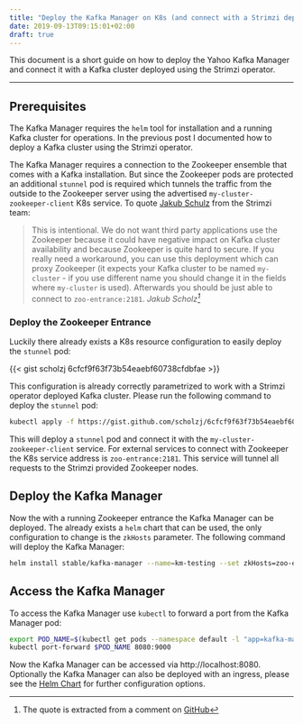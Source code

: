 ```yaml
---
title: "Deploy the Kafka Manager on K8s (and connect with a Strimzi deployed Kafka cluster)"
date: 2019-09-13T09:15:01+02:00
draft: true
---
```


This document is a short guide on how to deploy the Yahoo Kafka Manager and connect it with a Kafka cluster deployed using the Strimzi operator.

--- 
## Prerequisites

The Kafka Manager requires the `helm` tool for installation and a running Kafka cluster for operations. In the previous post I documented how to deploy a Kafka cluster using the Strimzi operator. 

The Kafka Manager requires a connection to the Zookeeper ensemble that comes with a Kafka installation. But since the Zookeeper pods are protected an additional `stunnel` pod is required which tunnels the traffic from the outside to the Zookeeper server using the advertised `my-cluster-zookeeper-client` K8s service. To quote [Jakub Schulz](https://github.com/scholzj) from the Strimzi team:

> This is intentional. We do not want third party applications use the Zookeeper because it could have negative impact on Kafka cluster availability and because Zookeeper is quite hard to secure. If you really need a workaround, you can use this deployment which can proxy Zookeeper (it expects your Kafka cluster to be named `my-cluster` - if you use different name you should change it in the fields where `my-cluster` is used). Afterwards you should be just able to connect to `zoo-entrance:2181`.
> <cite>Jakub Scholz[^1]</cite>

[^1]: The quote is extracted from a comment on [GitHub](https://github.com/strimzi/strimzi-kafka-operator/issues/1337#issuecomment-464018845)

### Deploy the Zookeeper Entrance 

Luckily there already exists a K8s resource configuration to easily deploy the `stunnel` pod:

{{< gist scholzj 6cfcf9f63f73b54eaebf60738cfdbfae >}}

This configuration is already correctly parametrized to work with a Strimzi operator deployed Kafka cluster. Please run the following command to deploy the `stunnel` pod:

```bash
kubectl apply -f https://gist.github.com/scholzj/6cfcf9f63f73b54eaebf60738cfdbfae/raw/068d55ac65e27779f3a5279db96bae03cea70acb/zoo-entrance.yaml
```

This will deploy a `stunnel` pod and connect it with the `my-cluster-zookeeper-client` service. For external services to connect with Zookeeper the K8s service address is `zoo-entrance:2181`. This service will tunnel all requests to the Strimzi provided Zookeeper nodes. 

## Deploy the Kafka Manager

Now the with a running Zookeeper entrance the Kafka Manager can be deployed. The already exists a `helm` chart that can be used, the only configuration to change is the `zkHosts` parameter. The following command will deploy the Kafka Manager:

```bash
helm install stable/kafka-manager --name=km-testing --set zkHosts=zoo-entrance:2181
```
## Access the Kafka Manager

To access the Kafka Manager use `kubectl` to forward a port from the Kafka Manager pod:

```bash
export POD_NAME=$(kubectl get pods --namespace default -l "app=kafka-manager,release=km-testing" -o jsonpath="{.items[0].metadata.name}")
kubectl port-forward $POD_NAME 8080:9000
```

Now the Kafka Manager can be accessed via http://localhost:8080. Optionally the Kafka Manager can also be deployed with an ingress, please see the [Helm Chart](https://github.com/helm/charts/tree/master/stable/kafka-manager) for further configuration options.
